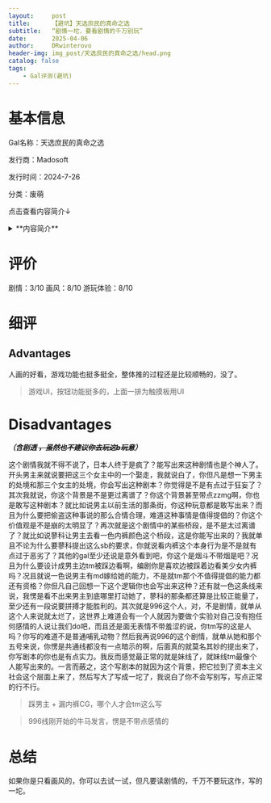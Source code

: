 ```yaml
---
layout:     post
title:      【避坑】天选庶民的真命之选
subtitle:   “剧情一坨，要看剧情的千万别玩”
date:       2025-04-06
author:     DRwinterovo
header-img: img_post/天选庶民的真命之选/head.png
catalog: false
tags:
    - Gal评测(避坑)
---
```


# 基本信息

Gal名称：天选庶民的真命之选

发行商：Madosoft

发行时间：2024-7-26

分类：废萌

点击查看内容简介↓

<details>
<summary>**内容简介**</summary>
光与暗、发展与衰退、荣耀与没落——
资本主义为这个国家带来了扭曲的秩序与和平。
在这片特别区域里，极少数的精英阶级独占了财富、教育以及安全。

有一个男子打破了这里的规矩。
他叫做布波能凪。出生于贫民区的他，本该一辈子是失败者。
可是有一天，他得到了通往乐园的邀请函。

【天赐之礼】
无论任何境遇之下的年轻人都可以获得的，
入学精英子女专属的教育机构“樱元学园”的权利。但每年仅限一人。

顺利毕业就可以得到非凡的地位、名誉以及权利。
凪想要借此机会扭转人生，
而针对身份低微的外来者的负面感情和阴谋冲他席卷而来。
挡在他面前的，是学园的统治者、学生会的豪杰们——

暗中执掌全日本的华族现任家主，统治精英学园的天才会长一色奏命
执行警察厅的机密任务，掌握了合气道的诡计师蓼科伊舞
拥有着雄厚财力的绝代工程师夜刀空空瑠

凪和出身相同、自认是妹妹的灯莉一起，

在四面受敌的上流社会里
赌上生存与荣耀而日日拼搏。
</details>

# 评价
剧情：3/10 画风：8/10 游玩体验：8/10

# 细评
## Advantages
人画的好看，游戏功能也挺多挺全，整体推的过程还是比较顺畅的，没了。

[](img_post/天选庶民的真命之选/1.jpg)

> 游戏UI，按钮功能挺多的，上面一排为触摸板用UI



# Disadvantages
***（含剧透 ~~，虽然也不建议你去玩这b玩意~~）***

这个剧情我就不得不说了，日本人终于是疯了？能写出来这种剧情也是个神人了。开头男主来就说要把这三个女主中的一个娶走，我就说白了，你但凡是想一下男主的处境和那三个女主的处境，你会写出这种剧本？你觉得是不是有点过于狂妄了？其次我就说，你这个背景是不是更过离谱了？你这个背景甚至带点zzmg啊，你也是敢写这种剧本？就比如说男主以前生活的那条街，你这种玩意都是敢写出来？而且为什么要把偷盗这种事说的那么合情合理，难道这种事情是值得提倡的？你这个价值观是不是崩的太明显了？再次就是这个剧情中的某些桥段，是不是太过离谱了？就比如说蓼科让男主去看一色内裤颜色这个桥段，这是你能写出来的？我就单且不论为什么要蓼科提出这么sb的要求，你就说看内裤这个本身行为是不是就有点过于恶劣了？其他的gal至少还说是意外看到吧，你这个是烟斗不带烟是吧？况且为什么要设计成男主边tm被踩边看啊，编剧你是喜欢边被踩着边看美少女内裤吗？况且就说一色说男主有md嫁给她的能力，不是就tm那个不值得提倡的能力都还有资格？你但凡自己回想一下这个逻辑你也会写出来这种？还有就一色这条线来说，我愣是看不出来男主到底哪里打动她了，蓼科的那条都还算是比较正能量了，至少还有一段说要拼搏才能胜利的。其次就是996这个人，对，不是剧情，就单从这个人来说就太烂了，这世界上难道会有一个人就因为要做个实验对自己没有抱任何感情的人说让我们do吧，而且还是面无表情不带羞涩的说，你tm写的这是人吗？你写的难道不是普通哺乳动物？然后我再说996的这个剧情，就单从她和那个五号来说，你愣是共通线都没有一点暗示的啊，后面真的就莫名其妙的提出来了，你写剧本的你也是有点实力。我反而感觉最正常的就是妹线了，就妹线tm最像个人能写出来的。一言而蔽之，这个写剧本的就因为这个背景，把它拉到了资本主义社会这个层面上来了，然后写大了写成一坨了，我说白了你不会写别写，写点正常的行不行。

[](img_post/天选庶民的真命之选/2.jpg)
> 踩男主 + 漏内裤CG，哪个人才会tm这么写

[](img_post/天选庶民的真命之选/3.jpg)
> 996线刚开始的牛马发言，愣是不带点感情的

# 总结
如果你是只看画风的，你可以去试一试，但凡要读剧情的，千万不要玩这作，写的一坨。
